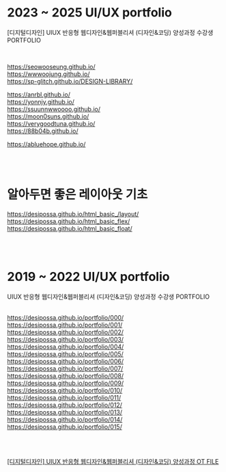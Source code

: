 ﻿# 2023 ~ 2025 UI/UX portfolio
[디지털디자인] UIUX 반응형 웹디자인&웹퍼블리셔 (디자인&코딩) 양성과정 수강생 PORTFOLIO 
<!-- <img src="./images/bg.jpg" width="100%" height="auto" title="darm_Logo"/>   -->
<br/>





https://seowooseung.github.io/  
https://wwwoojung.github.io/  
https://sp-glitch.github.io/DESIGN-LIBRARY/


https://anrbl.github.io/    
https://yonnjy.github.io/    
https://ssuunnwwoooo.github.io/    
https://moon0suns.github.io/      
https://verygoodtuna.github.io/    
https://88b04b.github.io/  

https://abluehope.github.io/
   

<br/>
<br/>

# 알아두면 좋은 레이아웃 기초 

https://desipossa.github.io/html_basic_/layout/  
https://desipossa.github.io/html_basic_flex/  
https://desipossa.github.io/html_basic_float/  


<br/>
<br/>

# 2019 ~ 2022 UI/UX portfolio   
UIUX 반응형 웹디자인&웹퍼블리셔 (디자인&코딩) 양성과정 수강생 PORTFOLIO   
<br/>

https://desipossa.github.io/portfolio/000/   
https://desipossa.github.io/portfolio/001/   
https://desipossa.github.io/portfolio/002/   
https://desipossa.github.io/portfolio/003/   
https://desipossa.github.io/portfolio/004/   
https://desipossa.github.io/portfolio/005/   
https://desipossa.github.io/portfolio/006/   
https://desipossa.github.io/portfolio/007/   
https://desipossa.github.io/portfolio/008/   
https://desipossa.github.io/portfolio/009/   
https://desipossa.github.io/portfolio/010/   
https://desipossa.github.io/portfolio/011/   
https://desipossa.github.io/portfolio/012/   
https://desipossa.github.io/portfolio/013/   
https://desipossa.github.io/portfolio/014/   
https://desipossa.github.io/portfolio/015/  


<br/>
<br/>

<a href="https://www.figma.com/proto/eEqUS1OnhOpj85XqkKs5zF/UIUX%EB%B0%98-%EC%9D%B4%EC%B0%BD%ED%9B%88-OT?node-id=1-48&mode=design&t=uwVzCPmB2nVbcQcz-1" target="_blank">[디지털디자인] UIUX 반응형 웹디자인&웹퍼블리셔
(디자인&코딩) 양성과정 OT FILE</a>

